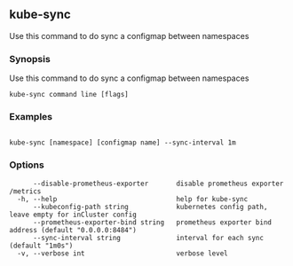## kube-sync

Use this command to do sync a configmap between namespaces

### Synopsis

Use this command to do sync a configmap between namespaces

```
kube-sync command line [flags]
```

### Examples

```

kube-sync [namespace] [configmap name] --sync-interval 1m

```

### Options

```
      --disable-prometheus-exporter       disable prometheus exporter /metrics
  -h, --help                              help for kube-sync
      --kubeconfig-path string            kubernetes config path, leave empty for inCluster config
      --prometheus-exporter-bind string   prometheus exporter bind address (default "0.0.0.0:8484")
      --sync-interval string              interval for each sync (default "1m0s")
  -v, --verbose int                       verbose level
```

